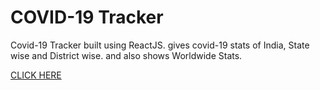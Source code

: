 # COVID-19 Tracker
Covid-19 Tracker built using ReactJS. gives covid-19 stats of India, State wise and District wise. and also shows Worldwide Stats.


[CLICK HERE](https://covid-19-tracker-9985a.web.app/)

